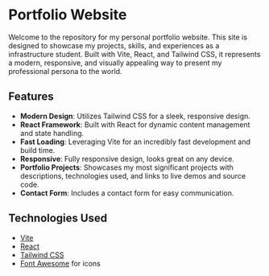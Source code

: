 # Portfolio Website

Welcome to the repository for my personal portfolio website. This site is designed to showcase my projects, skills, and experiences as a infrastructure student. Built with Vite, React, and Tailwind CSS, it represents a modern, responsive, and visually appealing way to present my professional persona to the world.

## Features

- **Modern Design**: Utilizes Tailwind CSS for a sleek, responsive design.
- **React Framework**: Built with React for dynamic content management and state handling.
- **Fast Loading**: Leveraging Vite for an incredibly fast development and build time.
- **Responsive**: Fully responsive design, looks great on any device.
- **Portfolio Projects**: Showcases my most significant projects with descriptions, technologies used, and links to live demos and source code.
- **Contact Form**: Includes a contact form for easy communication.

## Technologies Used

- [Vite](https://vitejs.dev/)
- [React](https://reactjs.org/)
- [Tailwind CSS](https://tailwindcss.com/)
- [Font Awesome](https://fontawesome.com/) for icons